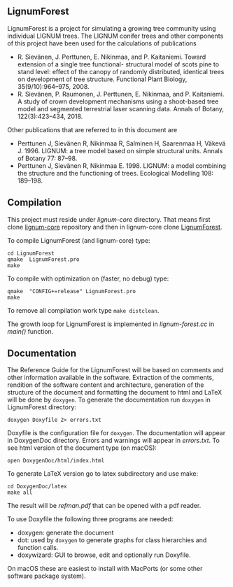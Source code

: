 ## LignumForest
LignumForest is a project for simulating a growing tree community using individual LIGNUM trees. The LIGNUM conifer trees and other components of this project have been used for the calculations of publications
- R. Sievänen, J. Perttunen, E. Nikinmaa, and P. Kaitaniemi. Toward extension of a single tree functional- structural model of scots pine to stand level: effect of the canopy of randomly distributed, identical trees on development of tree structure. Functional Plant Biology, 35(9/10):964–975, 2008.
- R. Sievänen, P. Raumonen, J. Perttunen, E. Nikinmaa, and P. Kaitaniemi. A study of crown development mechanisms using a shoot-based tree model and segmented terrestrial laser scanning data. Annals of Botany, 122(3):423–434, 2018.

Other publications that are referred to in this document are
- Perttunen J, Sievänen R, Nikinmaa R, Salminen H, Saarenmaa H, Väkevä J. 1996. LIGNUM: a tree model based on simple structural units. Annals of Botany 77: 87–98.
- Perttunen J, Sievänen R, Nikinmaa E. 1998. LIGNUM: a model combining the structure and the functioning of trees. Ecological Modelling 108: 189–198.

## Compilation
This project must reside under *lignum-core* directory. That means first
clone [lignum-core](https://github.com/lignumsystem/lignum-core.git) repository and then
in lignum-core clone [LignumForest](https://github.com/lignumsystem/LignumForest.git).

To compile LignumForest (and lignum-core) type:

    cd LignumForest
    qmake  LignumForest.pro
    make

To compile with optimization on (faster, no debug) type:

    qmake  "CONFIG+=release" LignumForest.pro
    make

To remove all compilation work type `make distclean`.

The growth loop for LignumForest is implemented in *lignum-forest.cc* in *main()* function.
## Documentation

The Reference Guide for the LignumForest will be based on comments and other information
available in the software. Extraction of the comments, rendition of the software content and 
architecture, generation of the structure of the document and formatting the document to html 
and LaTeX will be done by `doxygen`. To generate the documentation run `doxygen` in LignumForest directory:
    
    doxygen Doxyfile 2> errors.txt
     
Doxyfile is the configuration file for `doxygen`. The documentation will appear in DoxygenDoc directory. 
Errors and warnings will appear in *errors.txt*. To see html version of the document type (on macOS):

    open DoxygenDoc/html/index.html
    
To generate LaTeX version go to latex subdirectory and use make:

    cd DoxygenDoc/latex
    make all
    
The result will be *refman.pdf* that can be opened with a pdf reader.

To use Doxyfile the following three programs are needed:

  + doxygen: generate the document 
  + dot: used by `doxygen` to generate graphs for class hierarchies and function calls.
  + doxywizard: GUI to browse, edit and optionally run Doxyfile. 
    
On macOS these are easiest to install with MacPorts (or some other software package system). 
